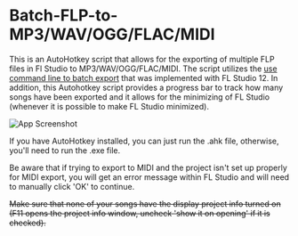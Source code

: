 Batch-FLP-to-MP3/WAV/OGG/FLAC/MIDI
==================================

This is an AutoHotkey script that allows for the exporting of multiple FLP files in Fl Studio to MP3/WAV/OGG/FLAC/MIDI. The script utilizes the [use command line to batch export](https://www.image-line.com/fl-studio-learning/fl-studio-online-manual/html/fformats_save_export.htm#commandline_export) that was implemented with FL Studio 12. In addition, this Autohotkey script provides a progress bar to track how many songs have been exported and it allows for the minimizing of FL Studio (whenever it is possible to make FL Studio minimized).

![App Screenshot](https://github.com/JoshPennPierson/Batch-FLP-to-MP3/blob/master/Graphics/FL_Studio_Batch_Export_2.0_2019-03-22_10-08-58.png)

If you have AutoHotkey installed, you can just run the .ahk file, otherwise, you'll need to run the .exe file.

Be aware that if trying to export to MIDI and the project isn't set up properly for MIDI export, you will get an error message within FL Studio and will need to manually click 'OK' to continue.

~~Make sure that none of your songs have the display project info turned on (F11 opens the project info window, uncheck 'show it on opening' if it is checked).~~
